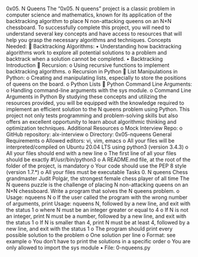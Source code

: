 0x05. N Queens
The “0x05. N queens” project is a classic problem in computer science and mathematics, known for its application of the backtracking algorithm to place N non-attacking queens on an N×N chessboard. To successfully complete this project, you will need to understand several key concepts and have access to resources that will help you grasp the necessary algorithms and techniques.
Concepts Needed:
	Backtracking Algorithms:
    •	Understanding how backtracking algorithms work to explore all potential solutions to a problem and backtrack when a solution cannot be completed.
    •	Backtracking Introduction
	Recursion:
    o	Using recursive functions to implement backtracking algorithms.
    o	Recursion in Python
	List Manipulations in Python:
    o	Creating and manipulating lists, especially to store the positions of queens on the board.
    o	Python Lists
	Python Command Line Arguments:
    o	Handling command-line arguments with the sys module.
    o	Command Line Arguments in Python
By studying these concepts and utilizing the resources provided, you will be equipped with the knowledge required to implement an efficient solution to the N queens problem using Python. This project not only tests programming and problem-solving skills but also offers an excellent opportunity to learn about algorithmic thinking and optimization techniques.
Additional Resources
    o	Mock Interview
Repo:
    o	GitHub repository: alx-interview
    o	Directory: 0x05-nqueens
General Requirements
    o	Allowed editors: vi, vim, emacs
    o	All your files will be interpreted/compiled on Ubuntu 20.04 LTS using python3 (version 3.4.3)
    o	All your files should end with a new line
    o	The first line of all your files should be exactly #!/usr/bin/python3
    o	A README.md file, at the root of the folder of the project, is mandatory
    o	Your code should use the PEP 8 style (version 1.7.*)
    o	All your files must be executable
Tasks
0. N queens
Chess grandmaster Judit Polgár, the strongest female chess player of all time
The N queens puzzle is the challenge of placing N non-attacking queens on an N×N chessboard. Write a program that solves the N queens problem.
    o	Usage: nqueens N
    o	If the user called the program with the wrong number of arguments, print Usage: nqueens N, followed by a new line, and exit with the status 1
    o	where N must be an integer greater or equal to 4
    o	If N is not an integer, print N must be a number, followed by a new line, and exit with the status 1
    o	If N is smaller than 4, print N must be at least 4, followed by a new line, and exit with the status 1
    o	The program should print every possible solution to the problem
    o	One solution per line
    o	Format: see example
    o	You don’t have to print the solutions in a specific order
    o	You are only allowed to import the sys module
•	File: 0-nqueens.py
